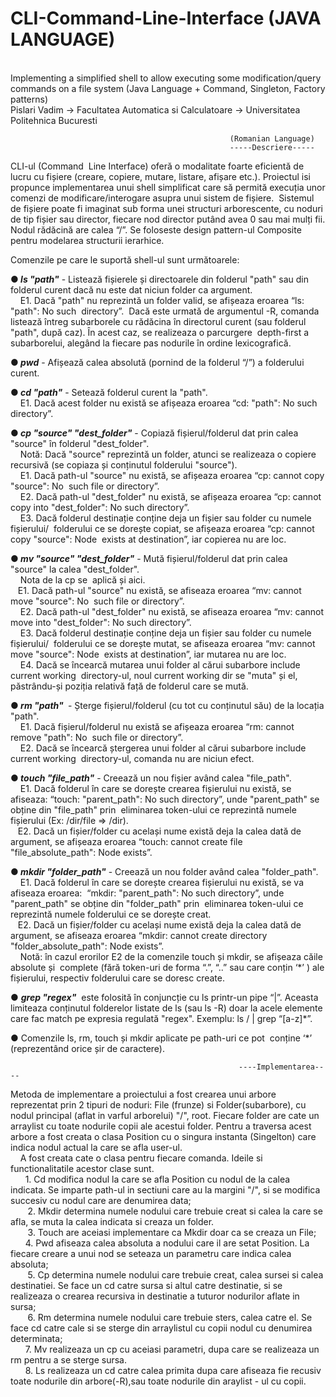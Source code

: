 # CLI-Command-Line-Interface (JAVA LANGUAGE)
</br>Implementing a simplified shell to allow executing some modification/query commands on a file system (Java Language + Command, Singleton, Factory patterns)
</br>Pislari Vadim -> Facultatea Automatica si Calculatoare -> Universitatea Politehnica Bucuresti

                                                     (Romanian Language)
                                                     -----Descriere-----
CLI-ul (Command  Line Interface) oferă o modalitate foarte eficientă de lucru cu fișiere (creare, copiere, mutare, listare, afișare etc.). Proiectul isi propunce implementarea unui shell simplificat care să permită execuția unor comenzi de modificare/interogare asupra unui sistem de fișiere.  Sistemul de fișiere poate fi imaginat sub forma unei structuri arborescente, cu noduri de tip fișier sau director, fiecare nod director putând avea 0 sau mai mulți fii. Nodul rădăcină are calea “/”. Se foloseste design pattern-ul Composite pentru modelarea structurii ierarhice. 

Comenzile pe care le suportă shell-ul sunt următoarele:    

●<i><b> ls "path"</i></b> - Listează fișierele și directoarele din folderul "path" sau din folderul curent dacă nu este dat niciun folder ca argument.   
</br> &nbsp;&nbsp;&nbsp; E1. Dacă "path" nu reprezintă un folder valid, se afișeaza eroarea “ls: "path": No such  directory”.  Dacă este urmată de argumentul -R, comanda listează întreg subarborele cu rădăcina în directorul curent (sau folderul "path", după caz). În acest caz, se  realizeaza o parcurgere  depth-first a subarborelui, alegând la fiecare pas nodurile în ordine lexicografică.

●<i><b> pwd</i></b> - Afișează calea absolută (pornind de la folderul “/”) a folderului curent.    

●<i><b> cd "path"</i></b> - Setează folderul curent la "path".   
</br> &nbsp;&nbsp;&nbsp; E1. Dacă acest folder nu există se afișeaza eroarea “cd: "path": No such directory”.    

●<i><b> cp "source" "dest_folder"</i></b> - Copiază fișierul/folderul dat prin calea "source" în folderul "dest_folder".   
</br> &nbsp;&nbsp;&nbsp; Notă: Dacă "source" reprezintă un folder, atunci se realizeaza o copiere recursivă (se copiaza și conținutul folderului "source"). 
</br> &nbsp;&nbsp;&nbsp; E1. Dacă path-ul "source" nu există, se afișeaza eroarea “cp: cannot copy "source": No  such file or directory”.   
</br> &nbsp;&nbsp;&nbsp; E2. Dacă path-ul "dest_folder" nu există, se afișeaza eroarea “cp: cannot copy into "dest_folder": No such directory”. 
</br> &nbsp;&nbsp;&nbsp; E3. Dacă folderul destinație conține deja un fișier sau folder cu numele fișierului/  folderului ce se dorește copiat, se afișeaza eroarea “cp: cannot copy "source": Node  exists at destination”, iar copierea nu are loc.    

●<i><b> mv "source" "dest_folder"</i></b> - Mută fișierul/folderul dat prin calea "source" la calea "dest_folder". 
</br> &nbsp;&nbsp;&nbsp; Nota de la cp se  aplică și aici.  
</br>  &nbsp;&nbsp;&nbsp;E1. Dacă path-ul "source" nu există, se afiseaza eroarea “mv: cannot move "source": No  such file or directory”.
</br> &nbsp;&nbsp;&nbsp; E2. Dacă path-ul "dest_folder" nu există, se afiseaza eroarea “mv: cannot move into "dest_folder": No such directory”.
</br> &nbsp;&nbsp;&nbsp; E3. Dacă folderul destinație conține deja un fișier sau folder cu numele fișierului/  folderului ce se dorește mutat, se afiseaza eroarea “mv: cannot move "source": Node  exists at destination”, iar mutarea nu are loc.  
</br> &nbsp;&nbsp;&nbsp; E4. Dacă se încearcă mutarea unui folder al cărui subarbore include current working  directory-ul, noul current working dir se  "muta" și el, păstrându-și poziția relativă față de folderul care se mută. 
  
●<i><b> rm "path" </i></b> - Șterge fișierul/folderul (cu tot cu conținutul său) de la locația "path".
</br> &nbsp;&nbsp;&nbsp; E1. Dacă fișierul/folderul nu există se afișeaza eroarea “rm: cannot remove "path": No  such file or directory”.
</br> &nbsp;&nbsp;&nbsp; E2. Dacă se încearcă ștergerea unui folder al cărui subarbore include current working  directory-ul, comanda nu are niciun efect.     

●<i><b> touch "file_path"</i></b> - Creează un nou fișier având calea "file_path".
</br> &nbsp;&nbsp;&nbsp; E1. Dacă folderul în care se dorește crearea fișierului nu există, se afiseaza: “touch: "parent_path": No such directory”, unde "parent_path" se obține din "file_path" prin  eliminarea token-ului ce reprezintă numele fișierului (Ex: /dir/file => /dir).   
</br> &nbsp;&nbsp;&nbsp;E2. Dacă un fișier/folder cu același nume există deja la calea dată de argument, se afișeaza eroarea “touch: cannot create file "file_absolute_path": Node exists”. 

●<i><b> mkdir "folder_path"</i></b> - Creează un nou folder având calea "folder_path".   
</br> &nbsp;&nbsp;&nbsp; E1. Dacă folderul în care se dorește crearea fișierului nu există, se va afiseaza eroarea:  “mkdir: "parent_path": No such directory”, unde "parent_path" se obține din "folder_path" prin  eliminarea token-ului ce reprezintă numele folderului ce se dorește creat.
</br> &nbsp;&nbsp;&nbsp;E2. Dacă un fișier/folder cu același nume există deja la calea dată de argument, se afiseaza eroarea “mkdir: cannot create directory "folder_absolute_path": Node exists”.
</br> &nbsp;&nbsp;&nbsp; Notă: în cazul erorilor E2 de la comenzile touch și mkdir, se afișeaza căile absolute și  complete (fără token-uri de forma “.”, “..” sau care conțin ‘*’ ) ale fișierului, respectiv folderului care se doresc create. 

● <i><b> grep "regex"</i></b>  este folosită în conjuncție cu ls printr-un pipe “|”. Aceasta limiteaza conținutul folderelor listate de ls (sau ls -R) doar la acele elemente care fac match pe expresia regulată "regex". Exemplu: ls / | grep “[a-z]*”. 

● Comenzile ls, rm, touch și mkdir aplicate pe path-uri ce pot  conține ‘*’ (reprezentând orice șir de caractere). 
  
  
                                                       ----Implementarea----
  Metoda de implementare a proiectului a fost crearea unui arbore reprezentat prin 2 tipuri de noduri: 
File (frunze) si Folder(subarbore), cu nodul principal (aflat in varful arborelui) "/", root. Fiecare 
folder are cate un arraylist cu toate nodurile copii ale acestui folder. Pentru a traversa acest arbore 
a fost creata o clasa Position cu o singura instanta (Singelton) care indica nodul actual la care se afla 
user-ul.
</br>  &nbsp;&nbsp;&nbsp;  A fost creata cate o clasa pentru fiecare comanda. Ideile si functionalitatile acestor clase sunt.
</br>	&nbsp;&nbsp;&nbsp;&nbsp;&nbsp;&nbsp;1. Cd modifica nodul la care se afla Position cu nodul de la calea indicata. Se imparte 
path-ul in sectiuni care au la margini "/", si se modifica succesiv cu nodul care are denumirea data;
</br>&nbsp;&nbsp;&nbsp;&nbsp;&nbsp;&nbsp;	2. Mkdir determina numele nodului care trebuie creat si calea la care se afla, se muta la calea indicata si creaza un folder. 
</br>&nbsp;&nbsp;&nbsp;&nbsp;&nbsp;&nbsp;	3. Touch are aceiasi implementare ca Mkdir doar ca se creaza un File;
</br>	&nbsp;&nbsp;&nbsp;&nbsp;&nbsp;&nbsp;4. Pwd afiseaza calea absoluta a nodului care il are setat Position. La fiecare creare a unui nod se seteaza un parametru care indica calea absoluta;
 </br>&nbsp;&nbsp;&nbsp;&nbsp;&nbsp;&nbsp;	5. Cp determina numele nodului care trebuie creat, calea sursei si calea destinatiei. Se face un cd catre sursa si altul catre destinatie, si se realizeaza o crearea recursiva in destinatie a 
tuturor nodurilor aflate in sursa;
</br>&nbsp;&nbsp;&nbsp;&nbsp;&nbsp;&nbsp;	6. Rm determina numele nodului care trebuie sters, calea catre el. Se face cd catre cale si se 
sterge din arraylistul cu copii nodul cu denumirea determinata;
</br>	&nbsp;&nbsp;&nbsp;&nbsp;&nbsp;&nbsp;7. Mv realizeaza un cp cu aceiasi parametri, dupa care se realizeaza un rm pentru a se sterge sursa.
</br>	&nbsp;&nbsp;&nbsp;&nbsp;&nbsp;&nbsp;8. Ls realizeaza un cd catre calea primita dupa care afiseaza fie recusiv toate nodurile din arbore(-R),sau toate nodurile din araylist - ul cu copii.
